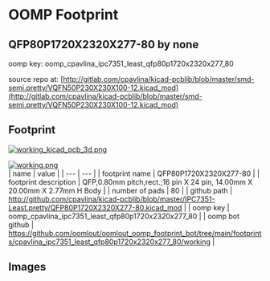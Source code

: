 # OOMP Footprint  
## QFP80P1720X2320X277-80  by none  
  
oomp key: oomp_cpavlina_ipc7351_least_qfp80p1720x2320x277_80  
  
source repo at: [http://gitlab.com/cpavlina/kicad-pcblib/blob/master/smd-semi.pretty/VQFN50P230X230X100-12.kicad_mod](http://gitlab.com/cpavlina/kicad-pcblib/blob/master/smd-semi.pretty/VQFN50P230X230X100-12.kicad_mod)  
## Footprint  
  
[![working_kicad_pcb_3d.png](working_kicad_pcb_3d_600.png)](working_kicad_pcb_3d.png)  
  
[![working.png](working_600.png)](working.png)  
| name | value | 
| --- | --- | 
| footprint name | QFP80P1720X2320X277-80 | 
| footprint description | QFP,0.80mm pitch,rect.;16 pin X 24 pin, 14.00mm X 20.00mm X 2.77mm H Body | 
| number of pads | 80 | 
| github path | http://github.com/cpavlina/kicad-pcblib/blob/master/IPC7351-Least.pretty/QFP80P1720X2320X277-80.kicad_mod | 
| oomp key | oomp_cpavlina_ipc7351_least_qfp80p1720x2320x277_80 | 
| oomp bot github | https://github.com/oomlout/oomlout_oomp_footprint_bot/tree/main/footprints/cpavlina_ipc7351_least_qfp80p1720x2320x277_80/working | 
## Images  
